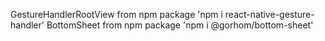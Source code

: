 GestureHandlerRootView from npm package 'npm i react-native-gesture-handler'
BottomSheet from npm package 'npm i @gorhom/bottom-sheet'

